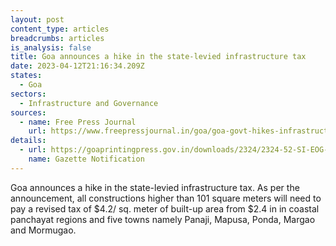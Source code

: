 ```yaml
---
layout: post
content_type: articles
breadcrumbs: articles
is_analysis: false
title: Goa announces a hike in the state-levied infrastructure tax
date: 2023-04-12T21:16:34.209Z
states:
  - Goa
sectors:
  - Infrastructure and Governance
sources:
  - name: Free Press Journal
    url: https://www.freepressjournal.in/goa/goa-govt-hikes-infrastructure-tax-housing-cost-to-rise
details:
  - url: https://goaprintingpress.gov.in/downloads/2324/2324-52-SI-EOG-3.pdf
    name: Gazette Notification
---
```

Goa announces a hike in the state-levied infrastructure tax. As per the announcement, all constructions higher than 101 square meters will need to pay a revised tax of $4.2/ sq. meter of built-up area from $2.4 in in coastal panchayat regions and five towns namely Panaji, Mapusa, Ponda, Margao and Mormugao.